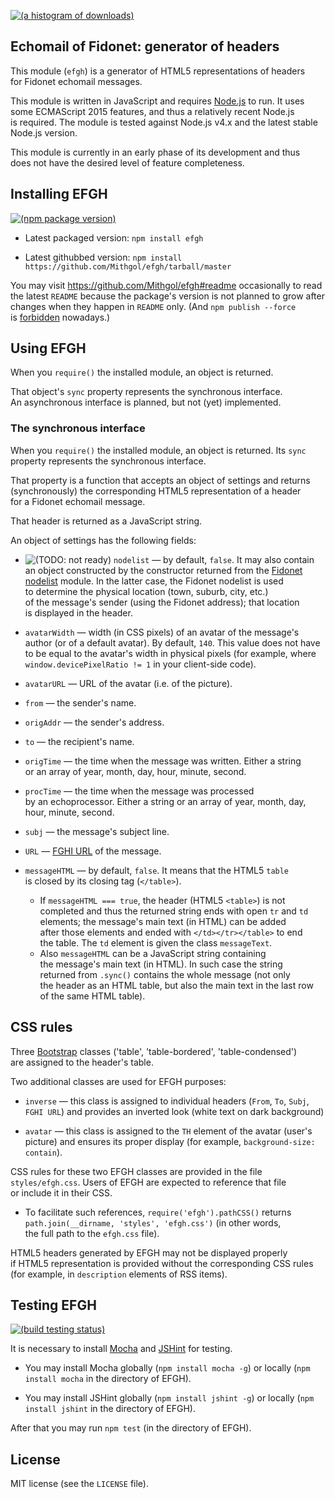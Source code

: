 [![(a histogram of downloads)](https://nodei.co/npm-dl/efgh.png?height=3)](https://npmjs.org/package/efgh)

## Echomail of Fidonet: generator of headers

This module (`efgh`) is a generator of HTML5 representations of headers for Fidonet echomail messages.

This module is written in JavaScript and requires [Node.js](http://nodejs.org/) to run. It uses some ECMAScript 2015 features, and thus a relatively recent Node.js is required. The module is tested against Node.js v4.x and the latest stable Node.js version.

This module is currently in an early phase of its development and thus does not have the desired level of feature completeness.

## Installing EFGH

[![(npm package version)](https://nodei.co/npm/efgh.png?downloads=true&downloadRank=true)](https://npmjs.org/package/efgh)

* Latest packaged version: `npm install efgh`

* Latest githubbed version: `npm install https://github.com/Mithgol/efgh/tarball/master`

You may visit https://github.com/Mithgol/efgh#readme occasionally to read the latest `README` because the package's version is not planned to grow after changes when they happen in `README` only. (And `npm publish --force` is [forbidden](http://blog.npmjs.org/post/77758351673/no-more-npm-publish-f) nowadays.)

## Using EFGH

When you `require()` the installed module, an object is returned.

That object's `sync` property represents the synchronous interface. An asynchronous interface is planned, but not (yet) implemented.

### The synchronous interface

When you `require()` the installed module, an object is returned. Its `sync` property represents the synchronous interface.

That property is a function that accepts an object of settings and returns (synchronously) the corresponding HTML5 representation of a header for a Fidonet echomail message.

That header is returned as a JavaScript string.

An object of settings has the following fields:

* ![(TODO: not ready)](https://img.shields.io/badge/TODO-%28not_ready%29-001f3f.svg?style=plastic) `nodelist` — by default, `false`. It may also contain an object constructed by the constructor returned from the [Fidonet nodelist](https://github.com/Mithgol/node-fidonet-nodelist) module. In the latter case, the Fidonet nodelist is used to determine the physical location (town, suburb, city, etc.) of the message's sender (using the Fidonet address); that location is displayed in the header.

* `avatarWidth` — width (in CSS pixels) of an avatar of the message's author (or of a default avatar). By default, `140`. This value does not have to be equal to the avatar's width in physical pixels (for example, where `window.devicePixelRatio != 1` in your client-side code).

* `avatarURL` — URL of the avatar (i.e. of the picture).

* `from` — the sender's name.

* `origAddr` — the sender's address.

* `to` — the recipient's name.

* `origTime` — the time when the message was written. Either a string or an array of year, month, day, hour, minute, second.

* `procTime` — the time when the message was processed by an echoprocessor. Either a string or an array of year, month, day, hour, minute, second.

* `subj` — the message's subject line.

* `URL` — [FGHI URL](https://github.com/Mithgol/FGHI-URL/) of the message.

* `messageHTML` — by default, `false`. It means that the HTML5 `table` is closed by its closing tag (`</table>`).
   * If `messageHTML === true`, the header (HTML5 `<table>`) is not completed and thus the returned string ends with open `tr` and `td` elements; the message's main text (in HTML) can be added after those elements and ended with `</td></tr></table>` to end the table. The `td` element is given the class `messageText`.
   * Also `messageHTML` can be a JavaScript string containing the message's main text (in HTML). In such case the string returned from `.sync()` contains the whole message (not only the header as an HTML table, but also the main text in the last row of the same HTML table).

## CSS rules

Three [Bootstrap](http://getbootstrap.com/) classes ('table', 'table-bordered', 'table-condensed') are assigned to the header's table.

Two additional classes are used for EFGH purposes:

* `inverse` — this class is assigned to individual headers (`From`, `To`, `Subj`, `FGHI URL`) and provides an inverted look (white text on dark background)

* `avatar` — this class is assigned to the `TH` element of the avatar (user's picture) and ensures its proper display (for example, `background-size: contain`).

CSS rules for these two EFGH classes are provided in the file `styles/efgh.css`. Users of EFGH are expected to reference that file or include it in their CSS.

* To facilitate such references, `require('efgh').pathCSS()` returns `path.join(__dirname, 'styles', 'efgh.css')` (in other words, the full path to the `efgh.css` file).

HTML5 headers generated by EFGH may not be displayed properly if HTML5 representation is provided without the corresponding CSS rules (for example, in `description` elements of RSS items).

## Testing EFGH

[![(build testing status)](https://img.shields.io/travis/Mithgol/efgh/master.svg?style=plastic)](https://travis-ci.org/Mithgol/efgh)

It is necessary to install [Mocha](http://visionmedia.github.io/mocha/) and [JSHint](http://jshint.com/) for testing.

* You may install Mocha globally (`npm install mocha -g`) or locally (`npm install mocha` in the directory of EFGH).

* You may install JSHint globally (`npm install jshint -g`) or locally (`npm install jshint` in the directory of EFGH).

After that you may run `npm test` (in the directory of EFGH).

## License

MIT license (see the `LICENSE` file).